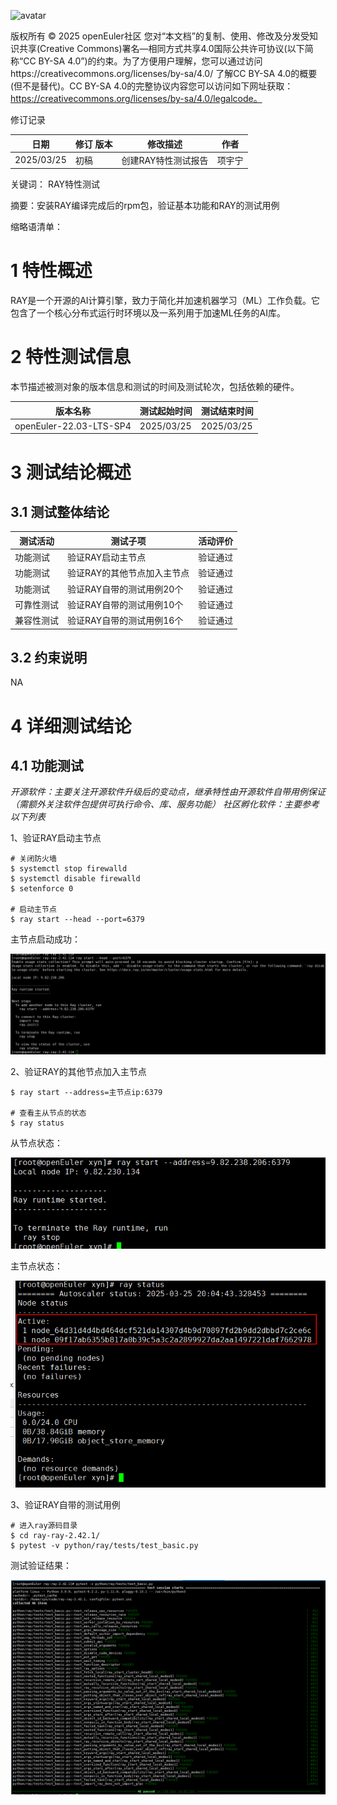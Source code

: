 ![avatar](../../images/openEuler.png)


版权所有 © 2025  openEuler社区
 您对“本文档”的复制、使用、修改及分发受知识共享(Creative Commons)署名—相同方式共享4.0国际公共许可协议(以下简称“CC BY-SA 4.0”)的约束。为了方便用户理解，您可以通过访问https://creativecommons.org/licenses/by-sa/4.0/ 了解CC BY-SA 4.0的概要 (但不是替代)。CC BY-SA 4.0的完整协议内容您可以访问如下网址获取：https://creativecommons.org/licenses/by-sa/4.0/legalcode。

修订记录

| 日期         | 修订   版本 | 修改描述        | 作者 |
|------------|---------|-------------| ---- |
| 2025/03/25 | 初稿      | 创建RAY特性测试报告 | 项宇宁 |

关键词： RAY特性测试

摘要：安装RAY编译完成后的rpm包，验证基本功能和RAY的测试用例


缩略语清单：

# 1     特性概述

RAY是一个开源的AI计算引擎，致力于简化并加速机器学习（ML）工作负载。它包含了一个核心分布式运行时环境以及一系列用于加速ML任务的AI库。

# 2     特性测试信息

本节描述被测对象的版本信息和测试的时间及测试轮次，包括依赖的硬件。

| 版本名称 | 测试起始时间     | 测试结束时间 |
| -------- |------------| ------------ |
| openEuler-22.03-LTS-SP4 | 2025/03/25 | 2025/03/25 |


# 3     测试结论概述

## 3.1   测试整体结论

| 测试活动  | 测试子项            | 活动评价                |
|-------|-----------------|---------------------|
| 功能测试  | 验证RAY启动主节点      | 验证通过                |
| 功能测试  | 验证RAY的其他节点加入主节点 | 验证通过                |
| 功能测试  | 验证RAY自带的测试用例20个 | 验证通过 |
| 可靠性测试 | 验证RAY自带的测试用例10个 | 验证通过 |
| 兼容性测试 | 验证RAY自带的测试用例16个 | 验证通过 |

## 3.2   约束说明

NA

# 4 详细测试结论

## 4.1 功能测试
*开源软件：主要关注开源软件升级后的变动点，继承特性由开源软件自带用例保证（需额外关注软件包提供可执行命令、库、服务功能）*
*社区孵化软件：主要参考以下列表*

1、验证RAY启动主节点
```shell
# 关闭防火墙
$ systemctl stop firewalld
$ systemctl disable firewalld
$ setenforce 0

# 启动主节点
$ ray start --head --port=6379
```
主节点启动成功：

![obs-server ico](../../images/openEuler_22.03_LTS_SP4/RAY功能验证1.png)

2、验证RAY的其他节点加入主节点
```shell
$ ray start --address=主节点ip:6379

# 查看主从节点的状态
$ ray status
```

从节点状态：

![obs-server ico](../../images/openEuler_22.03_LTS_SP4/RAY功能验证2.png)

主节点状态：

![obs-server ico](../../images/openEuler_22.03_LTS_SP4/RAY功能验证3.png)

3、验证RAY自带的测试用例
```shell
# 进入ray源码目录
$ cd ray-ray-2.42.1/
$ pytest -v python/ray/tests/test_basic.py
```
测试验证结果：

![obs-server ico](../../images/openEuler_22.03_LTS_SP4/RAY功能验证4.png)


